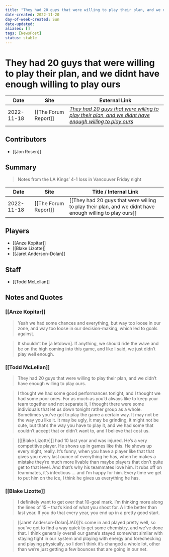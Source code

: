 ```yaml
---
title: "They had 20 guys that were willing to play their plan, and we didnt have enough willing to play ours"
date-created: 2022-11-20
day-of-week-created: Sun
date-updated: 
aliases: []
tags: [NewsPost]
status: stable
---
```


# They had 20 guys that were willing to play their plan, and we didnt have enough willing to play ours

| Date       | Site                 | External Link                                                                                                                                                                                                                             |
| ---------- | -------------------- | ----------------------------------------------------------------------------------------------------------------------------------------------------------------------------------------------------------------------------------------- |
| 2022-11-18 | [[The Forum Report]] | [*They had 20 guys that were willing to play their plan, and we didnt have enough willing to play ours*](https://theforumreport.com/they-had-20-guys-that-were-willing-to-play-their-plan-and-we-didnt-have-enough-willing-to-play-ours/) |

## Contributors
- [[Jon Rosen]]

## Summary
> Notes from the LA Kings’ 4-1 loss in Vancouver Friday night

| Date       | Site                 | Title / Internal Link                                                                                    |
| ---------- | -------------------- | -------------------------------------------------------------------------------------------------------- |
| 2022-11-18 | [[The Forum Report]] | [[They had 20 guys that were willing to play their plan, and we didnt have enough willing to play ours]] |

## Players
- [[Anze Kopitar]]
- [[Blake Lizotte]]
- [[Jaret Anderson-Dolan]]

## Staff
- [[Todd McLellan]]

## Notes and Quotes
### [[Anze Kopitar]]
> Yeah we had some chances and everything, but way too loose in our zone, and way too loose in our decision-making, which led to goals against.

> It shouldn’t be \[a letdown]. If anything, we should ride the wave and be on the high coming into this game, and like I said, we just didn’t play well enough.

### [[Todd McLellan]]
> They had 20 guys that were willing to play their plan, and we didn’t have enough willing to play ours.

> I thought we had some good performances tonight, and I thought we had some poor ones. For as much as you’d always like to keep your team together and not separate it, I thought there were some individuals that let us down tonight rather group as a whole. Sometimes you’ve got to play the game a certain way. It may not be the way you like it. It may be ugly, it may be grinding, it might not be cute, but that’s the way you have to play it, and we had some that couldn’t accept that or didn’t want to, and I believe that cost us.

> \[[[Blake Lizotte]]] had 10 last year and was injured. He’s a very competitive player. He shows up in games like this. He shows up every night, really. It’s funny, when you have a player like that that gives you every last ounce of everything he has, when he makes a mistake they’re much more livable than maybe players that don’t quite get to that level. And that’s why his teammates love him. It rubs off on teammates, it’s infectious … and I’m happy for him. Every time we get to put him on the ice, I think he gives us everything he has.

### [[Blake Lizotte]]
> I definitely want to get over that 10-goal mark. I’m thinking more along the lines of 15 – that’s kind of what you shoot for. A little better than last year. If you do that every year, you end up in a pretty good start.

> [[Jaret Anderson-Dolan|JAD]]’s come in and played pretty well, so you’ve got to find a way quick to get some chemistry, and we’ve done that. I think generally overall our game’s stayed somewhat similar with staying tight in our system and playing with energy and forechecking and playing physically, so I don’t think it’s changed a whole lot, other than we’re just getting a few bounces that are going in our net.
